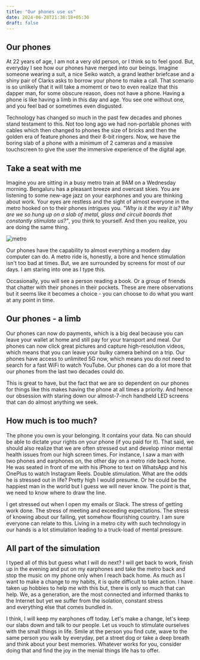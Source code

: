 ```yaml
---
title: "Our phones use us"
date: 2024-06-28T21:38:18+05:30
draft: false
---
```

## Our phones
At 22 years of age, I am not a very old person, or I think so to feel good. But, everyday I see how our phones have merged into our beings. Imagine someone wearing a suit, a nice Seiko watch, a grand leather briefcase and a shiny pair of Clarks asks to borrow your phone to make a call. That scenario is so unlikely that it will take a momemt or two to even realize that this dapper man, for some obscure reason, does not have a phone. Having a phone is like having a limb in this day and age. You see one without one, and you feel bad or sometimes even disgusted.

Technology has changed so much in the past few decades and phones stand testament to this. Not too long ago we had non-portable phones with cables which then changed to phones the size of bricks and then the golden era of feature phones and their 8-bit ringers. Now, we have the boring slab of a phone with a minimum of 2 cameras and a massive touchscreen to give the user the immersive experience of the digital age.

## Take a seat with me

Imagine you are sitting in a busy metro train at 9AM on a Wednesday morning. Bengaluru has a pleasant breeze and overcast skies. You are listening to some new-age jazz on your earphones and you are thinking about work. Your eyes are restless and the sight of almost everyone in the metro hooked on to their phones intrigues you. _"Why is it the way it is? Why are we so hung up on a slab of metal, glass and circuit boards that constantly stimulate us?"_, you think to yourself. And then you realize, you are doing the same thing.

![metro](https://assets.thehansindia.com/h-upload/2022/05/26/1294401-namma-metro.webp "metro image")

Our phones have the capability to almost everything a modern day computer can do. A metro ride is, honestly, a bore and hence stimulation isn't too bad at times. But, we are surrounded by screens for most of our days. I am staring into one as I type this. 

Occasionally, you will see a person reading a book. Or a group of friends that chatter with their phones in their pockets. These are mere observations but it seems like it becomes a choice - you can choose to do what you want at any point in time.

## Our phones - a limb

Our phones can now do payments, which is a big deal because you can leave your wallet at home and still pay for your transport and meal. Our phones can now click great pictures and capture high-resolution videos, which means that you can leave your bulky camera behind on a trip. Our phones have access to unlimited 5G now, which means you do not need to search for a fast WiFi to watch YouTube. Our phones can do a lot more that our phones from the last two decades could do. 

This is great to have, but the fact that we are so dependent on our phones for things like this makes having the phone at all times a priority. And hence our obsession with staring down our almost-7-inch handheld LED screens that can do almost anything we seek. 

## How much is too much?

The phone you own is your belonging. It contains your data. No can should be able to dictate your rights on your phone (if you paid for it). That said, we should also realize that we are often stressed out and develop minor mental health issues from our high screen times. For instance, I saw a man with two phones and earphones on, the other day on a metro ride back home. He was seated in front of me with his iPhone to text on WhatsApp and his OnePlus to watch Instagram Reels. Double stimulation. What are the odds he is stressed out in life? Pretty high I would presume. Or he could be the happiest man in the world but I guess we will never know. The point is that, we need to know where to draw the line.

I get stressed out when I open my emails or Slack. The stress of getting work done. The stress of meeting and exceeding expectations. The stress of knowing about our failing, yet somehow flourishing country. I am sure everyone can relate to this. Living in a metro city with such technology in our hands is a lot stimulation leading to a truck-load of mental pressure.

## All part of the simulation

I typed all of this but guess what I will do next? I will get back to work, finish up in the evening and put on my earphones and take the metro back and stop the music on my phone only when I reach back home. As much as I want to make a change to my habits, it is quite difficult to take action. I have taken up hobbies to help me with this but, there is only so much that can help. We, as a generation, are the most connected and informed thanks to the Internet but yet we suffer from the isolation, constant stress and everything else that comes bundled in. 

I think, I will keep my earphones off today. Let's make a change, let's keep our slabs down and talk to our people. Let us vouch to stimulate ourselves with the small things in life. Smile at the person you find cute, wave to the same person you walk by everyday, pet a street dog or take a deep breath and think about your best memories. Whatever works for you, consider doing that and find the joy in the menial things life has to offer.
